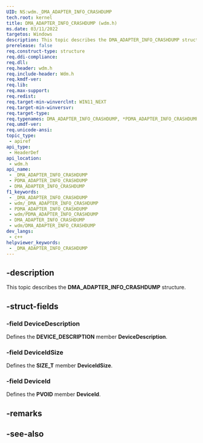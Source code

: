 ```yaml
---
UID: NS:wdm._DMA_ADAPTER_INFO_CRASHDUMP
tech.root: kernel
title: DMA_ADAPTER_INFO_CRASHDUMP (wdm.h)
ms.date: 03/11/2022
targetos: Windows
description: This topic describes the DMA_ADAPTER_INFO_CRASHDUMP structure.
prerelease: false
req.construct-type: structure
req.ddi-compliance: 
req.dll: 
req.header: wdm.h
req.include-header: Wdm.h
req.kmdf-ver: 
req.lib: 
req.max-support: 
req.redist: 
req.target-min-winverclnt: WIN11_NEXT
req.target-min-winversvr: 
req.target-type: 
req.typenames: DMA_ADAPTER_INFO_CRASHDUMP, *PDMA_ADAPTER_INFO_CRASHDUMP
req.umdf-ver: 
req.unicode-ansi: 
topic_type:
 - apiref
api_type:
 - HeaderDef
api_location:
 - wdm.h
api_name:
 - _DMA_ADAPTER_INFO_CRASHDUMP
 - PDMA_ADAPTER_INFO_CRASHDUMP
 - DMA_ADAPTER_INFO_CRASHDUMP
f1_keywords:
 - _DMA_ADAPTER_INFO_CRASHDUMP
 - wdm/_DMA_ADAPTER_INFO_CRASHDUMP
 - PDMA_ADAPTER_INFO_CRASHDUMP
 - wdm/PDMA_ADAPTER_INFO_CRASHDUMP
 - DMA_ADAPTER_INFO_CRASHDUMP
 - wdm/DMA_ADAPTER_INFO_CRASHDUMP
dev_langs:
 - c++
helpviewer_keywords:
 - _DMA_ADAPTER_INFO_CRASHDUMP
---
```


## -description

This topic describes the **DMA_ADAPTER_INFO_CRASHDUMP** structure.

## -struct-fields

### -field DeviceDescription

Defines the **DEVICE_DESCRIPTION** member **DeviceDescription**.

### -field DeviceIdSize

Defines the **SIZE_T** member **DeviceIdSize**.

### -field DeviceId

Defines the **PVOID** member **DeviceId**.

## -remarks

## -see-also
